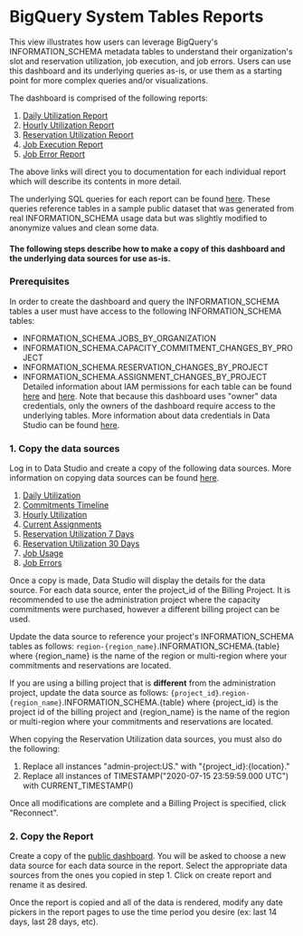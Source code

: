 # BigQuery System Tables Reports
This view illustrates how users can leverage BigQuery's INFORMATION_SCHEMA metadata tables to understand their organization's slot and reservation utilization, job execution, and job errors. Users can use this dashboard and its underlying queries as-is, or use them as a starting point for more complex queries and/or visualizations.

The dashboard is comprised of the following reports:
1. [Daily Utilization Report](./pages/daily_utilization.md)
2. [Hourly Utilization Report](./pages/hourly_utilization.md)
3. [Reservation Utilization Report](./pages/reservation_utilization.md)
4. [Job Execution Report](./pages/job_execution.md)
5. [Job Error Report](./pages/job_error.md)

The above links will direct you to documentation for each individual report which will describe its contents in more detail.

The underlying SQL queries for each report can be found [here](./sql). These queries reference tables in a sample public dataset that was generated from real INFORMATION_SCHEMA usage data but was slightly modified to anonymize values and clean some data.

#### The following steps describe how to make a copy of this dashboard and the underlying data sources for use as-is.

### Prerequisites
In order to create the dashboard and query the INFORMATION_SCHEMA tables a user must have access to the following INFORMATION_SCHEMA tables:
- INFORMATION_SCHEMA.JOBS_BY_ORGANIZATION
- INFORMATION_SCHEMA.CAPACITY_COMMITMENT_CHANGES_BY_PROJECT
- INFORMATION_SCHEMA.RESERVATION_CHANGES_BY_PROJECT
- INFORMATION_SCHEMA.ASSIGNMENT_CHANGES_BY_PROJECT
Detailed information about IAM permissions for each table can be found [here](https://cloud.google.com/bigquery/docs/information-schema-jobs#required_permissions) and [here](https://cloud.google.com/bigquery/docs/information-schema-reservations#required_permissions). Note that because this dashboard uses "owner" data credentials, only the owners of the dashboard require access to the underlying tables. More information about data credentials in Data Studio can be found [here](https://support.google.com/datastudio/answer/6371135).

### 1. Copy the data sources
Log in to Data Studio and create a copy of the following data sources. More information on copying data sources can be found [here](https://support.google.com/datastudio/answer/7421646?hl=en&ref_topic=6370331).

1. [Daily Utilization]()
2. [Commitments Timeline]()
3. [Hourly Utilization]()
4. [Current Assignments]()
5. [Reservation Utilization 7 Days]()
6. [Reservation Utilization 30 Days]()
7. [Job Usage]()
8. [Job Errors]()

Once a copy is made, Data Studio will display the details for the data source. For each data source, enter the project_id of the Billing Project. It is recommended to use the administration project where the capacity commitments were purchased, however a different billing project can be used.

Update the data source to reference your project's INFORMATION_SCHEMA tables as follows:
`region-{region_name}`.INFORMATION_SCHEMA.{table}
where {region_name} is the name of the region or multi-region where your commitments and reservations are located.

If you are using a billing project that is **different** from the administration project, update the data source as follows:
`{project_id}`.`region-{region_name}`.INFORMATION_SCHEMA.{table}
where {project_id} is the project id of the billing project and {region_name} is the name of the region or multi-region where your commitments and reservations are located.

When copying the Reservation Utilization data sources, you must also do the following:
1. Replace all instances "admin-project:US." with "{project_id}:{location}."
2. Replace all instances of TIMESTAMP("2020-07-15 23:59:59.000 UTC") with CURRENT_TIMESTAMP()

Once all modifications are complete and a Billing Project is specified, click "Reconnect".

### 2. Copy the Report
Create a copy of the [public dashboard](). You will be asked to choose a new data source for each data source in the report. Select the appropriate data sources from the ones you copied in step 1. Click on create report and rename it as desired.

Once the report is copied and all of the data is rendered, modify any date pickers in the report pages to use the time period you desire (ex: last 14 days, last 28 days, etc).

